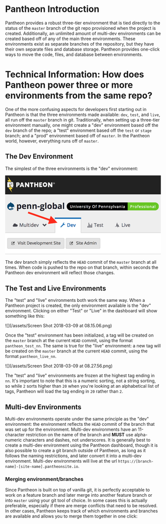 # Pantheon Introduction

Pantheon provides a robust three-tier environment that is tied directly to the status of the `master` branch of the git repo provisioned when the project is created. Additionally, an unlimited amount of multi-dev environments can be created based off of any of the main three environments. These environments exist as separate branches of the repository, but they have their own separate files and database storage. Pantheon provides one-click ways to move the code, files, and database between environments.

# Technical Information: How does Pantheon power three or more environments from the same repo?

One of the more confusing aspects for developers first starting out in Pantheon is that the three environments made available: `dev`, `test`, and `live`, all run off the `master` branch in git. Traditionally, when setting up a three-tier environment manually, one might create a "dev" environment based off the `dev` branch of the repo; a "test" environment based off the `test` or `stage` branch; and a "prod" environment based off of `master`. In the Pantheon world, however, everything runs off of `master`.

## The Dev Environment

The simplest of the three environments is the "dev" environment:

![](/assets/pantheon-dev.png)

The dev branch simply reflects the `HEAD` commit of the `master` branch at all times. When code is pushed to the repo on that branch, within seconds the Pantheon dev environment will reflect those changes.

## The Test and Live Environments

The "test" and "live" environments both work the same way. When a Pantheon project is created, the only environment available is the "dev" environment. Clicking on either "Test" or "Live" in the dashboard will show something like this:

![](/assets/Screen Shot 2018-03-09 at 08.15.06.png)

Once the "test" environment has been initialized, a tag will be created on the `master` branch at the current `HEAD` commit, using the format `pantheon_test_nn`. The same is true for the "live" environment: a new tag will be created on the `master` branch at the current `HEAD` commit, using the format `pantheon_live_nn`.

![](/assets/Screen Shot 2018-03-09 at 08.27.56.png)

The "test" and "live" environments are frozen at the highest tag ending in `nn`. It's important to note that this is a numeric sorting, not a string sorting, so while `2` sorts higher than `20` when you're looking at an alphabetical list of tags, Pantheon will load the tag ending in `20` rather than `2`.

## Multi-dev Environments

Multi-dev environments operate under the same principle as the "dev" environment: the environment reflects the `HEAD` commit of the branch that was set up for the environment. Multi-dev environments have an 11-character restriction on the name of the branch and **MUST** use alpha-numeric characters and dashes, not underscores. It is generally best to create a multi-dev environment using the Pantheon dashboard, though it is also possible to create a git branch outside of Pantheon, as long as it follows the naming restrictions, and later convert it into a multi-dev environment. Multi-dev environments will live at the url `https://[branch-name]-[site-name].pantheonsite.io`.

### Merging environment/branches

Since Pantheon is built on top of vanilla git, it is perfectly acceptable to work on a feature branch and later merge into another feature branch or into `master` using your git tool of choice. In some cases this is actually preferable, especially if there are merge conflicts that need to be resolved. In other cases, Pantheon keeps track of which environments and branches are available and allows you to merge them together in one click: